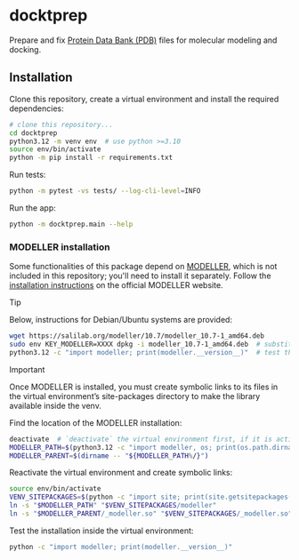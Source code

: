 # docktprep
Prepare and fix [Protein Data Bank (PDB)](https://pdb101.rcsb.org/learn/guide-to-understanding-pdb-data/beginner%E2%80%99s-guide-to-pdbx-mmcif) files for molecular modeling and docking.

## Installation
Clone this repository, create a virtual environment and install the required dependencies:
```bash
# clone this repository...
cd docktprep
python3.12 -m venv env  # use python >=3.10 
source env/bin/activate
python -m pip install -r requirements.txt
```

Run tests:
```bash
python -m pytest -vs tests/ --log-cli-level=INFO 
```

Run the app:
```bash
python -m docktprep.main --help
```


### MODELLER installation
Some functionalities of this package depend on [MODELLER](https://salilab.org/modeller/), which is not included in this repository; you'll need to install it separately. Follow the [installation instructions](https://salilab.org/modeller/download_installation.html) on the official MODELLER website.

> [!TIP]
> Below, instructions for Debian/Ubuntu systems are provided:
> ```bash
> wget https://salilab.org/modeller/10.7/modeller_10.7-1_amd64.deb
> sudo env KEY_MODELLER=XXXX dpkg -i modeller_10.7-1_amd64.deb  # substitute 'XXXX' for the actual key
> python3.12 -c "import modeller; print(modeller.__version__)"  # test the installation
> ```

> [!IMPORTANT]
> Once MODELLER is installed, you must create symbolic links to its files in the virtual environment’s site-packages directory to make the library available inside the venv.

Find the location of the MODELLER installation:
```bash
deactivate  # `deactivate` the virtual environment first, if it is active!
MODELLER_PATH=$(python3.12 -c "import modeller, os; print(os.path.dirname(modeller.__file__))")
MODELLER_PARENT=$(dirname -- "${MODELLER_PATH%/}")
```

Reactivate the virtual environment and create symbolic links:
```bash
source env/bin/activate
VENV_SITEPACKAGES=$(python -c "import site; print(site.getsitepackages()[0])")
ln -s "$MODELLER_PATH" "$VENV_SITEPACKAGES/modeller"
ln -s "$MODELLER_PARENT/_modeller.so" "$VENV_SITEPACKAGES/_modeller.so"
```

Test the installation inside the virtual environment:
```bash
python -c "import modeller; print(modeller.__version__)"
```







